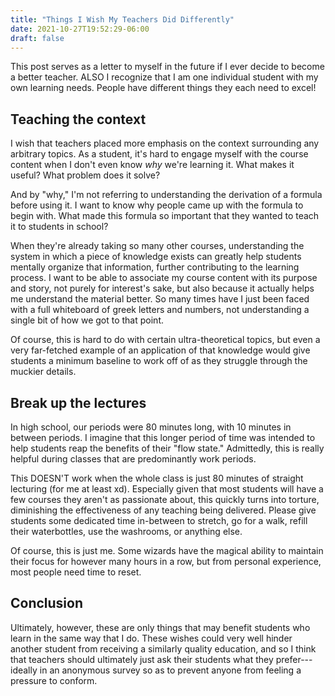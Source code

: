 ```yaml
---
title: "Things I Wish My Teachers Did Differently"
date: 2021-10-27T19:52:29-06:00
draft: false
---
```


This post serves as a letter to myself in the future if I ever decide to become a better teacher. ALSO I recognize that I am one individual student with my own learning needs. People have different things they each need to excel!

## Teaching the context

I wish that teachers placed more emphasis on the context surrounding any arbitrary topics. As a student, it's hard to engage myself with the course content when I don't even know *why* we're learning it. What makes it useful? What problem does it solve?

And by "why," I'm not referring to understanding the derivation of a formula before using it. I want to know why people came up with the formula to begin with. What made this formula so important that they wanted to teach it to students in school? 

When they're already taking so many other courses, understanding the system in which a piece of knowledge exists can greatly help students mentally organize that information, further contributing to the learning process. I want to be able to associate my course content with its purpose and story, not purely for interest's sake, but also because it actually helps me understand the material better. So many times have I just been faced with a full whiteboard of greek letters and numbers, not understanding a single bit of how we got to that point.

Of course, this is hard to do with certain ultra-theoretical topics, but even a very far-fetched example of an application of that knowledge would give students a minimum baseline to work off of as they struggle through the muckier details.

## Break up the lectures

In high school, our periods were 80 minutes long, with 10 minutes in between periods. I imagine that this longer period of time was intended to help students reap the benefits of their "flow state." Admittedly, this is really helpful during classes that are predominantly work periods. 

This DOESN'T work when the whole class is just 80 minutes of straight lecturing (for me at least xd). Especially given that most students will have a few courses they aren't as passionate about, this quickly turns into torture, diminishing the effectiveness of any teaching being delivered. Please give students some dedicated time in-between to stretch, go for a walk, refill their waterbottles, use the washrooms, or anything else. 

Of course, this is just me. Some wizards have the magical ability to maintain their focus for however many hours in a row, but from personal experience, most people need time to reset.

## Conclusion

Ultimately, however, these are only things that may benefit students who learn in the same way that I do. These wishes could very well hinder another student from receiving a similarly quality education, and so I think that teachers should ultimately just ask their students what they prefer---ideally in an anonymous survey so as to prevent anyone from feeling a pressure to conform.
